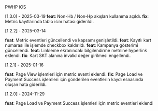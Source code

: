 PWHP iOS


[1.3.0] - 2025-03-19
**feat**: Non-Hb / Non-Hp akışları kullanıma açıldı.
**fix**: Metric kayıtlarında tablo isim hatası giderildi.

[1.2.2] - 2025-03-14

**feat**: Metric eventleri güncellendi ve kapsamı genişletildi.
**feat**: Kayıtlı kart numarası ile işlemde checkbox kaldırıldı.
**feat**: Kampanya gösterimi güncellendi.
**feat**: Linkleme ekranındaki bilgilendirme metnine hyperlink eklendi.
**fix**: Kart SKT alanına invalid değer girilmesi engellendi.

[1.2.1] - 2025-01-16

**feat**: Page View işlemleri için metric eventi eklendi.
**fix**: Page Load ve Payment Success işlemleri için gönderilen eventlerin kaydı esnasında oluşan hata giderildi.

[1.2.0] - 2024-11-29

**feat**: Page Load ve Payment Success işlemleri için metric eventleri eklendi
